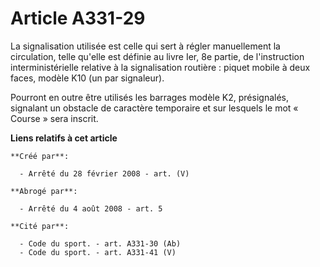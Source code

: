 # Article A331-29

La signalisation utilisée est celle qui sert à régler manuellement la circulation, telle qu'elle est définie au livre Ier, 8e
partie, de l'instruction interministérielle relative à la signalisation routière : piquet mobile à deux faces, modèle K10 (un
par signaleur).

Pourront en outre être utilisés les barrages modèle K2, présignalés, signalant un obstacle de caractère temporaire et sur
lesquels le mot « Course » sera inscrit.

**Liens relatifs à cet article**

	**Créé par**:

	  - Arrêté du 28 février 2008 - art. (V)

	**Abrogé par**:

	  - Arrêté du 4 août 2008 - art. 5

	**Cité par**:

	  - Code du sport. - art. A331-30 (Ab)
	  - Code du sport. - art. A331-41 (V)
